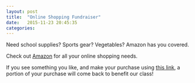 ```yaml
---
layout: post
title:  "Online Shopping Fundraiser"
date:   2015-11-23 20:45:35
categories: 
---
```


Need school supplies? Sports gear? Vegetables? Amazon has you covered. 

Check out [Amazon](amazon.com) for all your online shopping needs. 

If you see something you like, and make your purchase using [this link](amazon.com), a portion of your purchase will come back to benefit our class!